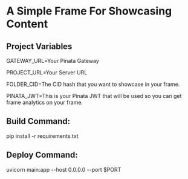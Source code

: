 # A Simple Frame For Showcasing Content

## Project Variables
GATEWAY_URL=Your Pinata Gateway

PROJECT_URL=Your Server URL

FOLDER_CID=The CID hash that you want to showcase in your frame.

PINATA_JWT=This is your Pinata JWT that will be used so you can get frame analytics on your frame.

## Build Command:
pip install -r requirements.txt

## Deploy Command:
uvicorn main:app --host 0.0.0.0 --port $PORT